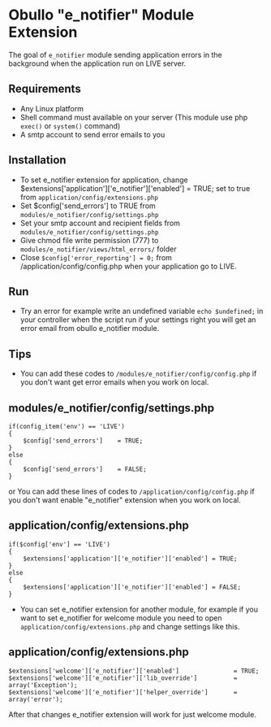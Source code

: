 Obullo "e_notifier" Module Extension
=========================

The goal of `e_notifier` module sending application errors in the background when 
the application run on LIVE server.

## Requirements
- Any Linux platform
- Shell command must available on your server (This module use php `exec()` or `system()` command)
- A smtp account to send error emails to you

## Installation
- To set e_notifier extension for application, change $extensions['application']['e_notifier']['enabled'] = TRUE; set to true 
from `application/config/extensions.php`
- Set $config['send_errors'] to TRUE from `modules/e_notifier/config/settings.php`
- Set your smtp account and recipient fields from `modules/e_notifier/config/settings.php`
- Give chmod file write permission (777) to `modules/e_notifier/views/html_errors/` folder
- Close `$config['error_reporting'] = 0;` from /application/config/config.php when your application go
to LIVE.

## Run
- Try an error for example write an undefined variable `echo $undefined;` in your controller 
when the script run if your settings right you will get an error email from 
obullo e_notifier module.

## Tips
- You can add these codes to `/modules/e_notifier/config/config.php` if you don't want get error emails 
when you work on local.

## modules/e_notifier/config/settings.php

    if(config_item('env') == 'LIVE') 
    {
        $config['send_errors']    = TRUE;
    } 
    else 
    {
        $config['send_errors']    = FALSE;
    }

or You can add these lines of codes to `/application/config/config.php` if you don't want enable "e_notifier" extension
when you work on local.

## application/config/extensions.php

    if($config['env'] == 'LIVE') 
    {
        $extensions['application']['e_notifier']['enabled'] = TRUE;
    } 
    else 
    {
        $extensions['application']['e_notifier']['enabled'] = FALSE;
    }

- You can set e_notifier extension for another module, for example if you want to set e_notifier 
for welcome module you need to open `application/config/extensions.php` and change settings like this.

## application/config/extensions.php

    $extensions['welcome']['e_notifier']['enabled']               = TRUE;
    $extensions['welcome']['e_notifier']['lib_override']          = array('Exception');
    $extensions['welcome']['e_notifier']['helper_override']       = array('error');

After that changes e_notifier extension will work for just welcome module.